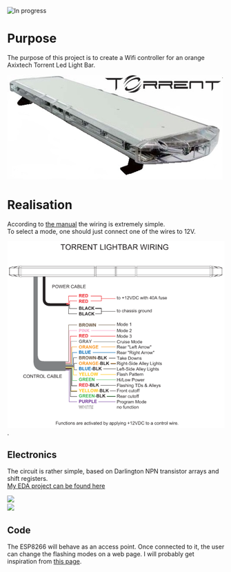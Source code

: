 ![In progress](https://img.shields.io/badge/status-in%20progress-orange.svg)

# Purpose
The purpose of this project is to create a Wifi controller for an orange Axixtech Torrent Led Light Bar.  

![](torrent.jpg)

# Realisation

According to [the manual](../master/TORRENT%20Lightbar%20Operation%20Manual.pdf) the wiring is extremely simple.  
To select a mode, one should just connect one of the wires to 12V.  

![](wiring.jpg).

## Electronics

The circuit is rather simple, based on Darlington NPN transistor arrays and shift registers.  
[My EDA project can be found here](https://easyeda.com/arnaud.dessein/torrent-light-bar)  

![](https://image.easyeda.com/histories/842fc65e87f74eb69158350fe2f58f6e.png)  
![](https://image.easyeda.com/histories/a20f3e8650d344d2a72c066444794c6b.png)  

## Code

The ESP8266 will behave as an access point.
Once connected to it, the user can change the flashing modes on a web page. 
I will probably get inspiration from [this page](https://circuits4you.com/2016/12/16/esp8266-web-server-html/).
